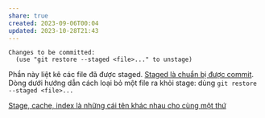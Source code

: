 ```yaml
---
share: true
created: 2023-09-06T00:04
updated: 2023-10-28T21:43
---
```

```
Changes to be committed:
  (use "git restore --staged <file>..." to unstage)
```

Phần này liệt kê các file đã được staged. [Staged là chuẩn bị được commit](Staged%20l%C3%A0%20chu%E1%BA%A9n%20b%E1%BB%8B%20%C4%91%C6%B0%E1%BB%A3c%20commit.md#). Dòng dưới hướng dẫn cách loại bỏ một file ra khỏi stage: dùng `git restore --staged <file>...`

[Stage, cache, index là những cái tên khác nhau cho cùng một thứ](./Stage,%20cache,%20index%20l%C3%A0%20nh%E1%BB%AFng%20c%C3%A1i%20t%C3%AAn%20kh%C3%A1c%20nhau%20cho%20c%C3%B9ng%20m%E1%BB%99t%20th%E1%BB%A9.md#)